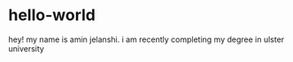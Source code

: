 # hello-world
hey! my name is amin jelanshi.
i am recently completing my degree in ulster university 
